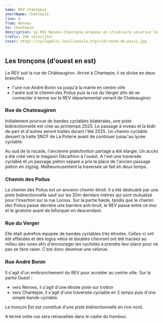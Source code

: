 ```yaml
---
name: REV Chantepie
shortName: Chantepie
line: 8
from: Rennes
to: Chantepie
description: Le REV Rennes-Chantepie propose un itinéraire sécurisé le long de la rue de Chateaugiron, y compris la traversée du passage à niveau.
trafic: 19k vélos/jour
cover: https://cyclopolis.lavilleavelo.org/vl8/route-de-paris.jpg
---
```


## Les tronçons (d'ouest en est)

Le REV suit la rue de Châteaugiron.
Arrivé à Chantepie, il se divise en deux branches
* l'une rue André Bonin va jusqu'à la mairie en centre ville
* l'autre suit le chemin des Poilus puis la rue du Verger afin de se connecter à terme sur le REV départemental venant de Chateaugiron

### Rue de Chateaugiron

Initialement pourvue de bandes cyclables bilatérales, une piste bidirectionnelle est crée au printemps 2025.
Le passage à niveau et la bidir de part et d'autres seront traités durant l'été 2025.
Un chemin cyclable dessert la halte SNCF de La Poterie avant de continuer jusqu'au lycée cyclable.

Au sud de la rocade, l'ancienne piste/trottoir partagé a été élargie.
Un accès a été créé vers le magasin Décathlon à l'ouest.
A l'est une traversée cyclable et un passage piéton séparé a pris la place de l'ancien passage piéton en zigzag. Malheureusement la traversée se fait en deux temps.

### Chemin des Poilus

Le chemin des Poilus est un ancienn chemin étroit.
Il a été dédoublé par une piste bidirectionnelle sauf sur les 20m derniers mètres qui sont mutualisé pour l'insertion sur la rue Loroux.
Sur la partie haute, tandis que le chemin des Poilus passe derrière une barrière anti-bruit, le REV passe entre ce mur et le giratoire avant de bifurquer en descendant.

### Rue du Verger

Elle était autrefois équipée de bandes cyclables très étroites.
Celles-ci ont été effacées et des logos vélos et doubles chevront ont été tracées au milieu des voies afin d'encourager les cyclistes à prendre leur place pour ne pas se faire raser.
C'est donc devenue une vélorue.


### Rue André Bonin

Il s'agit d'un embranchement du REV pour accéder au centre ville.
Sur la partie Ouest :
* vers Rennes, il s'agit d'une étroite piste sur trottoir
* vers Chantepie, il s'agit d'une traversée cyclable en 2 temps puis d'une simple bande cyclable.

Le tronçon Est est constitué d'une piste bidirectionnelle en rive nord.

A terme cette rue sera retravaillée dans le cadre du trambus.